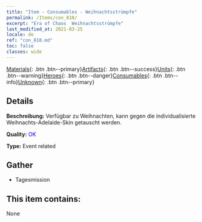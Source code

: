 ```yaml
---
title: "Item - Consumables - Weihnachtsstrümpfe"
permalink: /Items/con_810/
excerpt: "Era of Chaos  Weihnachtsstrümpfe"
last_modified_at: 2021-03-25
locale: de
ref: "con_810.md"
toc: false
classes: wide
---
```

 [Materials](/de/Items/){: .btn .btn--primary}[Artifacts](/de/Items/Artifacts/){: .btn .btn--success}[Units](/de/Items/Units/){: .btn .btn--warning}[Heroes](/de/Items/Heroes/){: .btn .btn--danger}[Consumables](/de/Items/Consumables/){: .btn .btn--info}[Unknown](/de/Items/Unknown/){: .btn .btn--primary}

## Details
 **Beschreibung:** Verfügbar zu Weihnachten, kann gegen die individualisierte Weihnachts-Adelaide-Skin getauscht werden.

 **Quality:** <span style="color: #0000CD">OK</span>

 **Type:** Event related

## Gather

*    Tagesmission 

## This item contains:

  None

